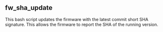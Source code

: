 ## fw_sha_update
This bash script updates the firmware with the latest commit short SHA signature. This allows the firmware to report the SHA of the running version. 
